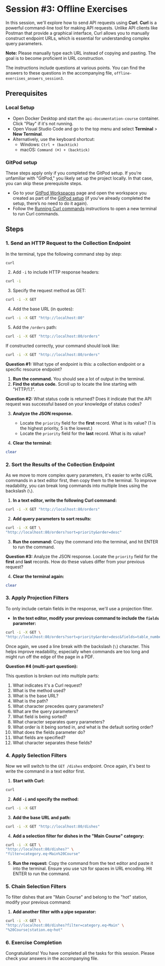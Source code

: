 # Session #3: Offline Exercises

In this session, we'll explore how to send API requests using **Curl**. **Curl** is a powerful command-line tool for making API requests. Unlike API clients like Postman that provide a graphical interface, Curl allows you to manually construct endpoint URLs, which is essential for understanding complex query parameters.

**Note:** Please manually type each URL instead of copying and pasting. The goal is to become proficient in URL construction.

The instructions include questions at various points. You can find the answers to these questions in the accompanying file, `offline-exercises_answers_session3`.

## Prerequisites

### Local Setup

- Open Docker Desktop and start the `api-documentation-course` container. Click "Play" if it's not running.
- Open Visual Studio Code and go to the top menu and select **Terminal** > **New Terminal**.
- Alternatively, use the keyboard shortcut:
  - Windows: `Ctrl + (backtick)`
  - macOS: `Command (⌘) + (backtick)`

### GitPod setup

These steps apply only if you completed the GitPod setup. If you’re unfamiliar with "GitPod," you likely set up the project locally. In that case, you can skip these prerequisite steps.

- Go to your [GitPod Workspaces](https://gitpod.io/workspaces) page and open the workspace you created as part of the [GitPod setup](https://github.com/mawentowski/api-documentation-course-gitpod/blob/main/docs/gitpod-setup.md#opening-the-course-repository-in-a-gitpod-workspace) (if you’ve already completed the setup, there’s no need to do it again).
- Follow the [Running Curl commands](https://github.com/mawentowski/api-documentation-course-gitpod/blob/main/docs/gitpod-user-guide.md#running-curl-commands) instructions to open a new terminal to run Curl commands.

## Steps

### 1. Send an HTTP Request to the Collection Endpoint

In the terminal, type the following command step by step:

```bash
curl
```

2. Add `-i` to include HTTP response headers:

```bash
curl -i
```

3. Specify the request method as GET:

```bash
curl -i -X GET
```

4. Add the base URL (in quotes):

```bash
curl -i -X GET "http://localhost:80"
```

5. Add the `/orders` path:

```bash
curl -i -X GET "http://localhost:80/orders"
```

If constructed correctly, your command should look like:

```bash
curl -i -X GET "http://localhost:80/orders"
```

**Question #1:** What type of endpoint is this: a collection endpoint or a specific resource endpoint?

1. **Run the command.** You should see a lot of output in the terminal.
2. **Find the status code.** Scroll up to locate the line starting with "HTTP/1.1".

**Question #2:** What status code is returned? Does it indicate that the API request was successful based on your knowledge of status codes?

3. **Analyze the JSON response.**

   - Locate the `priority` field for the **first** record. What is its value? (1 is the highest priority, 5 is the lowest.)
   - Locate the `priority` field for the **last** record. What is its value?

4. **Clear the terminal:**

```bash
clear
```

### 2. Sort the Results of the Collection Endpoint

As we move to more complex query parameters, it's easier to write cURL commands in a text editor first, then copy them to the terminal. To improve readability, you can break long commands into multiple lines using the backslash (`\`).

1. **In a text editor, write the following Curl command:**

```bash
curl -i -X GET "http://localhost:80/orders"
```

2. **Add query parameters to sort results:**

```bash
curl -i -X GET \
"http://localhost:80/orders?sort=priority&order=desc"
```

3. **Run the command:** Copy the command into the terminal, and hit ENTER to run the command.

**Question #3:** Analyze the JSON response. Locate the `priority` field for the **first** and **last** records. How do these values differ from your previous request?

4. **Clear the terminal again:**

```bash
clear
```

### 3. Apply Projection Filters

To only include certain fields in the response, we'll use a projection filter.

- **In the text editor, modify your previous command to include the `fields` parameter:**

```bash
curl -i -X GET \
"http://localhost:80/orders?sort=priority&order=desc&fields=table_number|status|priority|name"
```

Once again, we used a line break with the backslash (`\`) character. This helps improve readability, especially when commands are too long and might run off the edge of the page in a PDF.

**Question #4 (multi-part question):**

This question is broken out into multiple parts:

1. What indicates it's a Curl request?
2. What is the method used?
3. What is the base URL?
4. What is the path?
5. What character precedes query parameters?
6. What are the query parameters?
7. What field is being sorted?
8. What character separates query parameters?
9. What order is it being sorted in, and what is the default sorting order?
10. What does the fields parameter do?
11. What fields are specified?
12. What character separates these fields?

### 4. Apply Selection Filters

Now we will switch to the `GET /dishes` endpoint. Once again, it's best to write the command in a text editor first.

1. **Start with Curl:**

```bash
curl
```

2. **Add `-i` and specify the method:**

```bash
curl -i -X GET
```

3. **Add the base URL and path:**

```bash
curl -i -X GET "http://localhost:80/dishes"
```

4. **Add a selection filter for dishes in the "Main Course" category:**

```bash
curl -i -X GET \
"http://localhost:80/dishes?" \
"filter=category.eq~Main%20Course"
```

5. **Run the request:** Copy the command from the text editor and paste it into the terminal. Ensure you use `%20` for spaces in URL encoding. Hit ENTER to run the command.

### 5. Chain Selection Filters

To filter dishes that are "Main Course" and belong to the "hot" station, modify your previous command:

1. **Add another filter with a pipe separator:**

```bash
curl -i -X GET \
"http://localhost:80/dishes?filter=category.eq~Main" \
"%20Course|station.eq~hot"
```

### 6. Exercise Completion

Congratulations! You have completed all the tasks for this session. Please check your answers in the accompanying file.
